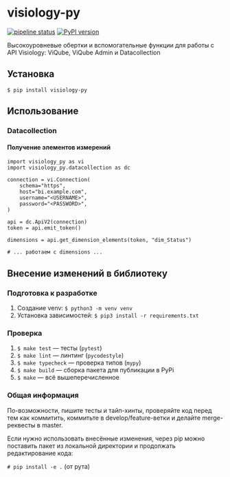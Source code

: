 # visiology-py

[![pipeline status](https://gitlab.com/polymedia-orv/orv/visiology-py/badges/master/pipeline.svg)](https://gitlab.com/polymedia-orv/orv/visiology-py/-/commits/master)
[![PyPI version](https://badge.fury.io/py/visiology-py.png)](https://badge.fury.io/py/visiology-py)

Высокоуровневые обертки и вспомогательные функции для работы с API Visiology: ViQube, ViQube Admin и Datacollection

## Установка

`$ pip install visiology-py`

## Использование

### Datacollection

#### Получение элементов измерений

```
import visiology_py as vi
import visiology_py.datacollection as dc

connection = vi.Connection(
    schema="https",
    host="bi.example.com",
    username="<USERNAME>",
    password="<PASSWORD>",
)

api = dc.ApiV2(connection)
token = api.emit_token()

dimensions = api.get_dimension_elements(token, "dim_Status")

# ... работаем с dimensions ...
```

## Внесение изменений в библиотеку

### Подготовка к разработке

1. Создание venv: `$ python3 -m venv venv`
1. Установка зависимостей: `$ pip3 install -r requirements.txt`

### Проверка

1. `$ make test` — тесты (`pytest`)
1. `$ make lint` — линтинг (`pycodestyle`)
1. `$ make typecheck` — проверка типов (`mypy`)
1. `$ make build` — сборка пакета для публикации в PyPi
1. `$ make` — всё вышеперечисленное

### Общая информация

По-возможности, пишите тесты и тайп-хинты, проверяйте код перед тем как коммитить, коммитьте в develop/feature-ветки и делайте merge-реквесты в master.

Если нужно использовать внесённые изменения, через pip можно поставить пакет из локальной директории и продолжать редактирование кода:

`# pip install -e .` (от рута)